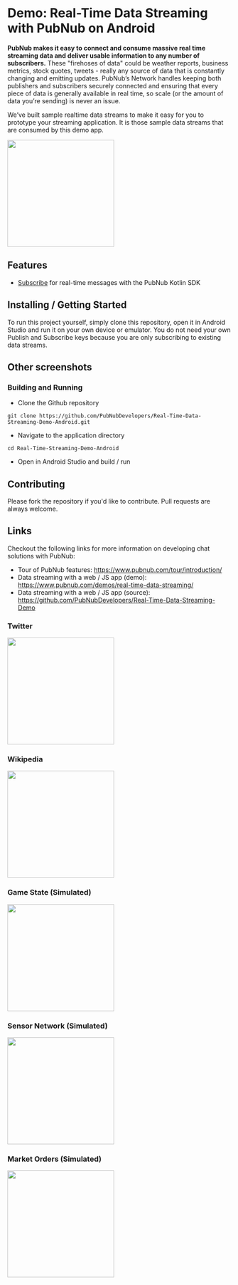 # Demo: Real-Time Data Streaming with PubNub on Android

**PubNub makes it easy to connect and consume massive real time streaming data and deliver usable information to any number of subscribers.** These "firehoses of data" could be weather reports, business metrics, stock quotes, tweets - really any source of data that is constantly changing and emitting updates. PubNub’s Network handles keeping both publishers and subscribers securely connected and ensuring that every piece of data is generally available in real time, so scale (or the amount of data you’re sending) is never an issue.

We’ve built sample realtime data streams to make it easy for you to prototype your streaming application.  It is those sample data streams that are consumed by this demo app.

<img src="https://raw.githubusercontent.com/PubNubDevelopers/Real-Time-Data-Streaming-Demo-Android/main/media/screenshot-launcher.png" width="240">

## Features

- [Subscribe](https://www.pubnub.com/docs/sdks/kotlin) for real-time messages with the PubNub Kotlin SDK

## Installing / Getting Started

To run this project yourself, simply clone this repository, open it in Android Studio and run it on your own device or emulator.  You do not need your own Publish and Subscribe keys because you are only subscribing to existing data streams.

## Other screenshots

### Building and Running

- Clone the Github repository

```
git clone https://github.com/PubNubDevelopers/Real-Time-Data-Streaming-Demo-Android.git
```

- Navigate to the application directory

```
cd Real-Time-Streaming-Demo-Android
```

- Open in Android Studio and build / run


## Contributing
Please fork the repository if you'd like to contribute. Pull requests are always welcome. 

## Links

Checkout the following links for more information on developing chat solutions with PubNub:

- Tour of PubNub features: https://www.pubnub.com/tour/introduction/
- Data streaming with a web / JS app (demo): https://www.pubnub.com/demos/real-time-data-streaming/
- Data streaming with a web / JS app (source): https://github.com/PubNubDevelopers/Real-Time-Data-Streaming-Demo 



### Twitter

<img src="https://raw.githubusercontent.com/PubNubDevelopers/Real-Time-Data-Streaming-Demo-Android/main/media/screenshot-twitter.png" width="240">

### Wikipedia

<img src="https://raw.githubusercontent.com/PubNubDevelopers/Real-Time-Data-Streaming-Demo-Android/main/media/screenshot-wikipedia.png" width="240">

### Game State (Simulated)

<img src="https://raw.githubusercontent.com/PubNubDevelopers/Real-Time-Data-Streaming-Demo-Android/main/media/screenshot-gamestate.png" width="240">

### Sensor Network (Simulated)

<img src="https://raw.githubusercontent.com/PubNubDevelopers/Real-Time-Data-Streaming-Demo-Android/main/media/screenshot-sensors.png" width="240">

### Market Orders (Simulated)

<img src="https://raw.githubusercontent.com/PubNubDevelopers/Real-Time-Data-Streaming-Demo-Android/main/media/screenshot-marketorders.png" width="240">


